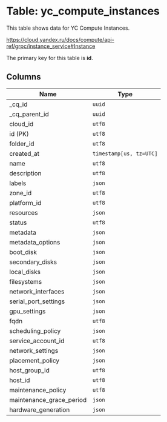 # Table: yc_compute_instances

This table shows data for YC Compute Instances.

https://cloud.yandex.ru/docs/compute/api-ref/grpc/instance_service#Instance

The primary key for this table is **id**.

## Columns

| Name          | Type          |
| ------------- | ------------- |
|_cq_id|`uuid`|
|_cq_parent_id|`uuid`|
|cloud_id|`utf8`|
|id (PK)|`utf8`|
|folder_id|`utf8`|
|created_at|`timestamp[us, tz=UTC]`|
|name|`utf8`|
|description|`utf8`|
|labels|`json`|
|zone_id|`utf8`|
|platform_id|`utf8`|
|resources|`json`|
|status|`utf8`|
|metadata|`json`|
|metadata_options|`json`|
|boot_disk|`json`|
|secondary_disks|`json`|
|local_disks|`json`|
|filesystems|`json`|
|network_interfaces|`json`|
|serial_port_settings|`json`|
|gpu_settings|`json`|
|fqdn|`utf8`|
|scheduling_policy|`json`|
|service_account_id|`utf8`|
|network_settings|`json`|
|placement_policy|`json`|
|host_group_id|`utf8`|
|host_id|`utf8`|
|maintenance_policy|`utf8`|
|maintenance_grace_period|`json`|
|hardware_generation|`json`|